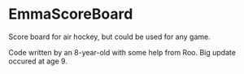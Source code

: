 # EmmaScoreBoard

Score board for air hockey, but could be used for any game.

Code written by an 8-year-old with some help from Roo.
Big update occured at age 9.